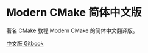 # Modern CMake 简体中文版

著名 CMake 教程 Modern CMake 的简体中文翻译版。

[中文版 Gitbook](https://modern-cmake-cn.github.io/Modern-CMake-zh_CN/)
